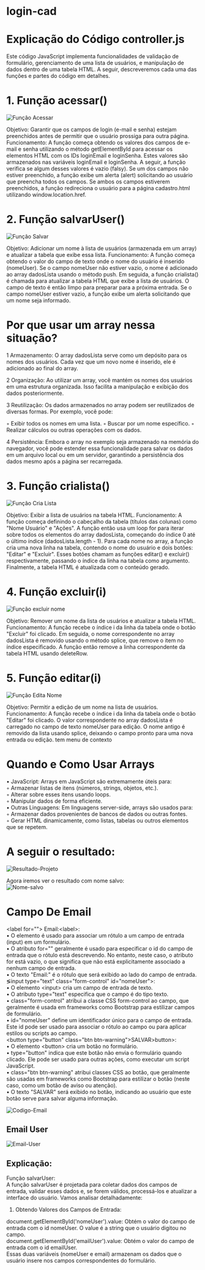# login-cad
 

# Explicação do Código controller.js
Este código JavaScript implementa funcionalidades de validação de formulário, gerenciamento de uma lista de usuários, e manipulação de dados dentro de uma tabela HTML. A seguir, descreveremos cada uma das funções e partes do código em detalhes.

# 1. Função acessar()  
![Função Acessar](img/funcao-acessar.png)

Objetivo: Garantir que os campos de login (e-mail e senha) estejam preenchidos antes de permitir que o usuário prossiga para outra página.
Funcionamento:
A função começa obtendo os valores dos campos de e-mail e senha utilizando o método getElementById para acessar os elementos HTML com os IDs loginEmail e loginSenha.
Estes valores são armazenados nas variáveis loginEmail e loginSenha.
A seguir, a função verifica se algum desses valores é vazio (falsy). Se um dos campos não estiver preenchido, a função exibe um alerta (alert) solicitando ao usuário que preencha todos os campos.
Se ambos os campos estiverem preenchidos, a função redireciona o usuário para a página cadastro.html utilizando window.location.href.

# 2. Função salvarUser()  
![Função Salvar](img/funcao_SalvarUsuario.png)

Objetivo: Adicionar um nome à lista de usuários (armazenada em um array) e atualizar a tabela que exibe essa lista.
Funcionamento:
A função começa obtendo o valor do campo de texto onde o nome do usuário é inserido (nomeUser).
Se o campo nomeUser não estiver vazio, o nome é adicionado ao array dadosLista usando o método push.
Em seguida, a função crialista() é chamada para atualizar a tabela HTML que exibe a lista de usuários.
O campo de texto é então limpo para preparar para a próxima entrada.
Se o campo nomeUser estiver vazio, a função exibe um alerta solicitando que um nome seja informado.  

# Por que usar um array nessa situação?
1 Armazenamento: O array dadosLista serve como um depósito para os nomes dos usuários. Cada vez que um novo nome é inserido, ele é adicionado ao final do array.    

2 Organização: Ao utilizar um array, você mantém os nomes dos usuários em uma estrutura organizada. Isso facilita a manipulação e exibição dos dados posteriormente.

3 Reutilização: Os dados armazenados no array podem ser reutilizados de diversas formas. Por exemplo, você pode:  

◦ Exibir todos os nomes em uma lista.
◦ Buscar por um nome específico.
◦ Realizar cálculos ou outras operações com os dados.

4 Persistência: Embora o array no exemplo seja armazenado na memória do navegador, você pode estender essa funcionalidade para salvar os dados em um arquivo local ou em um servidor, garantindo a persistência dos dados mesmo após a página ser recarregada.

# 3. Função crialista()  
![Função Cria Lista](img/funcao-Crialista.png)

Objetivo: Exibir a lista de usuários na tabela HTML.
Funcionamento:
A função começa definindo o cabeçalho da tabela (títulos das colunas) como "Nome Usuário" e "Ações".
A função então usa um loop for para iterar sobre todos os elementos do array dadosLista, começando do índice 0 até o último índice (dadosLista.length - 1).
Para cada nome no array, a função cria uma nova linha na tabela, contendo o nome do usuário e dois botões: "Editar" e "Excluir". Esses botões chamam as funções editar() e excluir() respectivamente, passando o índice da linha na tabela como argumento.
Finalmente, a tabela HTML é atualizada com o conteúdo gerado.

# 4. Função excluir(i)  
![Função excluir nome](img/funcao-ExcluirNome.png)

Objetivo: Remover um nome da lista de usuários e atualizar a tabela HTML.
Funcionamento:
A função recebe o índice i da linha da tabela onde o botão "Excluir" foi clicado.
Em seguida, o nome correspondente no array dadosLista é removido usando o método splice, que remove o item no índice especificado.
A função então remove a linha correspondente da tabela HTML usando deleteRow.

# 5. Função editar(i)  
![Função Edita Nome](img/funcao-EditarNome.png)

Objetivo: Permitir a edição de um nome na lista de usuários.
Funcionamento:
A função recebe o índice i da linha da tabela onde o botão "Editar" foi clicado.
O valor correspondente no array dadosLista é carregado no campo de texto nomeUser para edição.
O nome antigo é removido da lista usando splice, deixando o campo pronto para uma nova entrada ou edição.
tem menu de contexto

# Quando e Como Usar Arrays
• JavaScript: Arrays em JavaScript são extremamente úteis para:  
◦ Armazenar listas de itens (números, strings, objetos, etc.).  
◦ Alterar sobre esses itens usando loops.  
◦ Manipular dados de forma eficiente.  
• Outras Linguagens: Em linguagens server-side, arrays são usados para:  
◦ Armazenar dados provenientes de bancos de dados ou outras fontes.  
◦ Gerar HTML dinamicamente, como listas, tabelas ou outros elementos que se repetem.

# A seguir o resultado:  
![Resultado-Projeto](img/Resultado-Projeto.png)

Agora iremos ver o resultado com nome salvo:  
![Nome-salvo](img/Nome-Salvo.png) 

# Campo De Email

&lt;label for=""&gt; Email:&lt;label&gt;:  
• O elemento <label> é usado para associar um rótulo a um campo de entrada (input) em um formulário.  
• O atributo for="" geralmente é usado para especificar o id do campo de entrada que o rótulo está   descrevendo. No entanto, neste caso, o atributo for está vazio, o que significa que não está explicitamente associado a nenhum campo de entrada.  
• O texto "Email:" é o rótulo que será exibido ao lado do campo de entrada.  
&lg;input type="text" class="form-control" id="nomeUser"&gt;:  
• O elemento &lt;input&gt; cria um campo de entrada de texto.  
• O atributo type="text" especifica que o campo é do tipo texto.  
• class="form-control" atribui a classe CSS form-control ao campo, que geralmente é usada em frameworks como Bootstrap para estilizar campos de formulário.  
• id="nomeUser" define um identificador único para o campo de entrada. Este id pode ser usado para associar o rótulo ao campo ou para aplicar estilos ou scripts ao campo.  
&lt;button type="button" class="btn btn-warning"&gt;SALVAR&gt;button&gt;:  
• O elemento &lt;button&gt; cria um botão no formulário.  
• type="button" indica que este botão não envia o formulário quando clicado. Ele pode ser usado para outras ações, como executar um script JavaScript.  
• class="btn btn-warning" atribui classes CSS ao botão, que geralmente são usadas em frameworks como Bootstrap para estilizar o botão (neste caso, como um botão de aviso ou atenção).  
• O texto "SALVAR" será exibido no botão, indicando ao usuário que este botão serve para salvar alguma informação.  

![Codigo-Email](img/Codigo-Email.png)

## Email User

![Email-User](img/email.user.png)

## Explicação:
 Função salvarUser:  
A função salvarUser é projetada para coletar dados dos campos de entrada, validar esses dados e, se forem válidos, processá-los e atualizar a interface do usuário. Vamos analisar detalhadamente:

1. Obtendo Valores dos Campos de Entrada:  

document.getElementById('nomeUser').value: Obtém o valor do campo de entrada com o id nomeUser. O value é a string que o usuário digitou no campo.  
document.getElementById('emailUser').value: Obtém o valor do campo de entrada com o id emailUser.  
Essas duas variáveis (nomeUser e email) armazenam os dados que o usuário insere nos campos correspondentes do formulário.  
